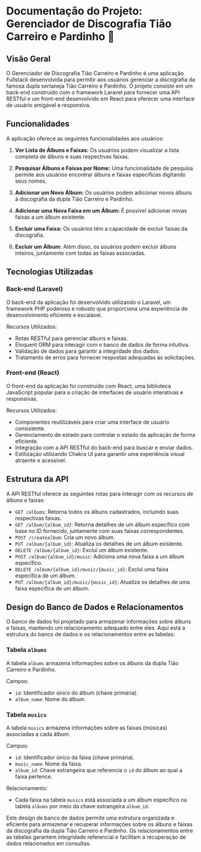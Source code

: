 

# Documentação do Projeto: Gerenciador de Discografia Tião Carreiro e Pardinho 🤠

## Visão Geral
O Gerenciador de Discografia Tião Carreiro e Pardinho é uma aplicação Fullstack desenvolvida para permitir aos usuários gerenciar a discografia da famosa dupla sertaneja Tião Carreiro e Pardinho. O projeto consiste em um back-end construído com o framework Laravel para fornecer uma API RESTful e um front-end desenvolvido em React para oferecer uma interface de usuário amigável e responsiva.

## Funcionalidades
A aplicação oferece as seguintes funcionalidades aos usuários:

1. **Ver Lista de Álbuns e Faixas:** Os usuários podem visualizar a lista completa de álbuns e suas respectivas faixas.

2. **Pesquisar Álbuns e Faixas por Nome:** Uma funcionalidade de pesquisa permite aos usuários encontrar álbuns e faixas específicas digitando seus nomes.

3. **Adicionar um Novo Álbum:** Os usuários podem adicionar novos álbuns à discografia da dupla Tião Carreiro e Pardinho.

4. **Adicionar uma Nova Faixa em um Álbum:** É possível adicionar novas faixas a um álbum existente.

5. **Excluir uma Faixa:** Os usuários têm a capacidade de excluir faixas da discografia.

6. **Excluir um Álbum:** Além disso, os usuários podem excluir álbuns inteiros, juntamente com todas as faixas associadas.

## Tecnologias Utilizadas

### Back-end (Laravel)
O back-end da aplicação foi desenvolvido utilizando o Laravel, um framework PHP poderoso e robusto que proporciona uma experiência de desenvolvimento eficiente e escalável.

Recursos Utilizados:
- Rotas RESTful para gerenciar álbuns e faixas.
- Eloquent ORM para interagir com o banco de dados de forma intuitiva.
- Validação de dados para garantir a integridade dos dados.
- Tratamento de erros para fornecer respostas adequadas às solicitações.

### Front-end (React)
O front-end da aplicação foi construído com React, uma biblioteca JavaScript popular para a criação de interfaces de usuário interativas e responsivas.

Recursos Utilizados:
- Componentes reutilizáveis para criar uma interface de usuário consistente.
- Gerenciamento de estado para controlar o estado da aplicação de forma eficiente.
- Integração com a API RESTful do back-end para buscar e enviar dados.
- Estilização utilizando Chakra UI para garantir uma experiência visual atraente e acessível.

## Estrutura da API
A API RESTful oferece as seguintes rotas para interagir com os recursos de álbuns e faixas:

- `GET /albums`: Retorna todos os álbuns cadastrados, incluindo suas respectivas faixas.
- `GET /album/{album_id}`: Retorna detalhes de um álbum específico com base no ID fornecido, juntamente com suas faixas correspondentes.
- `POST /createalbum`: Cria um novo álbum.
- `PUT /album/{album_id}`: Atualiza os detalhes de um álbum existente.
- `DELETE /album/{album_id}`: Exclui um álbum existente.
- `POST /album/{album_id}/music`: Adiciona uma nova faixa a um álbum específico.
- `DELETE /album/{album_id}/music/{music_id}`: Exclui uma faixa específica de um álbum.
- `PUT /album/{album_id}/music/{music_id}`: Atualiza os detalhes de uma faixa específica de um álbum.


## Design do Banco de Dados e Relacionamentos

O banco de dados foi projetado para armazenar informações sobre álbuns e faixas, mantendo um relacionamento adequado entre eles. Aqui está a estrutura do banco de dados e os relacionamentos entre as tabelas:

### Tabela `albums`
A tabela `albums` armazena informações sobre os álbuns da dupla Tião Carreiro e Pardinho.

Campos:
- `id`: Identificador único do álbum (chave primária).
- `album_name`: Nome do álbum.

### Tabela `musics`
A tabela `musics` armazena informações sobre as faixas (músicas) associadas a cada álbum.

Campos:
- `id`: Identificador único da faixa (chave primária).
- `music_name`: Nome da faixa.
- `album_id`: Chave estrangeira que referencia o `id` do álbum ao qual a faixa pertence.

Relacionamento:
- Cada faixa na tabela `musics` está associada a um álbum específico na tabela `albums` por meio da chave estrangeira `album_id`.

Este design de banco de dados permite uma estrutura organizada e eficiente para armazenar e recuperar informações sobre os álbuns e faixas da discografia da dupla Tião Carreiro e Pardinho. Os relacionamentos entre as tabelas garantem integridade referencial e facilitam a recuperação de dados relacionados em consultas.


